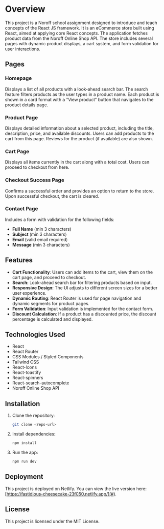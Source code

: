 # Overview

This project is a Noroff school assignment designed to introduce and teach concepts of the React JS framework. It is an eCommerce store built using React, aimed at applying core React concepts. The application fetches product data from the Noroff Online Shop API. The store includes several pages with dynamic product displays, a cart system, and form validation for user interactions.

## Pages

### Homepage

Displays a list of all products with a look-ahead search bar. The search feature filters products as the user types in a product name. Each product is shown in a card format with a "View product" button that navigates to the product details page.

### Product Page

Displays detailed information about a selected product, including the title, description, price, and available discounts. Users can add products to the cart from this page. Reviews for the product (if available) are also shown.

### Cart Page

Displays all items currently in the cart along with a total cost. Users can proceed to checkout from here.

### Checkout Success Page

Confirms a successful order and provides an option to return to the store. Upon successful checkout, the cart is cleared.

### Contact Page

Includes a form with validation for the following fields:

- **Full Name** (min 3 characters)
- **Subject** (min 3 characters)
- **Email** (valid email required)
- **Message** (min 3 characters)

## Features

- **Cart Functionality**: Users can add items to the cart, view them on the cart page, and proceed to checkout.
- **Search**: Look-ahead search bar for filtering products based on input.
- **Responsive Design**: The UI adjusts to different screen sizes for a better user experience.
- **Dynamic Routing**: React Router is used for page navigation and dynamic segments for product pages.
- **Form Validation**: Input validation is implemented for the contact form.
- **Discount Calculation**: If a product has a discounted price, the discount percentage is calculated and displayed.

## Technologies Used

- React
- React Router
- CSS Modules / Styled Components
- Tailwind CSS
- React-Icons
- React-toastify
- React-spinners
- React-search-autocomplete
- Noroff Online Shop API

## Installation

1. Clone the repository:
   ```bash
   git clone <repo-url>
   ```
2. Install dependencies:
   ```bash
   npm install
   ```
3. Run the app:
   ```bash
   npm run dev
   ```

## Deployment

This project is deployed on Netlify. You can view the live version here: [https://fastidious-cheesecake-23f050.netlify.app/](#).

## License

This project is licensed under the MIT License.

